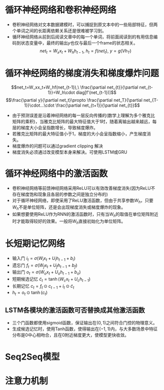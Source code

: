 # 循环神经网络和卷积神经网络
- 卷积神经网络对文本数据建模时，可以捕捉到原文本中的一些局部特征，但两个单词之间的长距离依赖关系还是很难被学习到。
- 循环神经网络从前到后阅读文章中的每一个单词，将前面阅读到的有用信息编码到状态变量中，最终的输出$y$也仅与最后一个frame的状态相关。
  $$net_t=W_xx_t+W_hh_{t-1},\ h_t=f(net_t),\ y=g(Vh_T)$$

# 循环神经网络的梯度消失和梯度爆炸问题
$$net_t=W_xx_t+W_hf(net_{t-1}),\ \frac{\partial net_{t}}{\partial net_{t-1}}=W_h\cdot diag[f'(net_{t-1})]$$
$$\frac{\partial y}{\partial net_t}\propto \frac{\partial net_T}{\partial net_{T-1}}\cdot...\cdot \frac{\partial net_{t+1}}{\partial net_{t}}$$
- 由于预测误差是沿着神经网络的每一层反向传播的(数学上理解为多个雅克比矩阵的乘积)，当雅克比矩阵的最大特征值大于1时，随着离输出越来越远，每层的梯度大小会呈指数增长，导致梯度爆炸。
- 若雅克比矩阵的最大特征值小于1，梯度的大小会呈指数缩小，产生梯度消失。
- 梯度爆炸的问题可以通过gradient clipping 解决
- 梯度消失必须通过改变模型本身来解决。可使用LSTM或GRU

# 循环神经网络中的激活函数
- 卷积神经网络等前馈神经网络采用ReLU可以有效改善梯度消失(因为ReLU不存在梯度饱和现象且各层的参数之间是独立分布的)
- 对于循环神经网络，即使采用了ReLU激活函数，但由于共享参数$W_h$，只要$W_h$不是单位矩阵，还是会出现梯度消失或梯度爆炸的现象。
- 如果想要使用ReLU作为RNN的激活函数时，只有当$W_h$的取值在单位矩阵附近时才能取得较好的效果。一般将$W_h$直接初始化为单位矩阵。

# 长短期记忆网络
- 输入门 $i_t=\sigma(W_ix_t+U_ih_{t-1}+b_i)$
- 遗忘门 $f_t=\sigma(W_fx_t+U_fh_{t-1}+b_f)$
- 输出门 $o_t=\sigma(W_ox_t+U_oh_{t-1}+b_o)$
- 短期候选记忆 $\tilde c_t=\tanh(W_cx_t+U_ch_{t-1})$
- 长期记忆 $c_t=f_t\odot c_{t-1}+i_t \odot\tilde c_t$
- $h_t=o_t\odot\tanh(c_t)$

## LSTM各模块的激活函数可否替换成其他激活函数
- 三个门函数都使用sigmoid函数，保证输出在$(0,1)$之间符合门控的物理意义。
- 生成候选记忆时，使用Tanh函数，使得输出在$(-1,1)$内，与大多数场景中特征分布是0中心相吻合，且在0附近梯度更大，使模型更快收敛。

# Seq2Seq模型

# 注意力机制